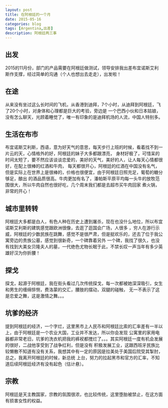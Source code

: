 ```yaml
---
layout: post
title: 在阿根廷的一个月
date: 2015-05-16
categories: blog
tags: [Argentina,出差]
description: 阿根廷两三事
---
```


## 出发

2015的11月份，部门的产品需要在阿根廷做测试，领导安排我出差布宜诺斯艾利斯作支撑，经过简单的沟通（个人也想出去走走），出发啦！


## 在途
从来没有坐过这么长时间的飞机，从香港到迪拜，7个小时，从迪拜到阿根廷，飞了20个小时，对身体和心理都是巨大的考验，旁边是
一个巴西小伙和日本姑娘，没有怎么聊天，光顾着睡觉了，唯一有印象的是迪拜机场的人流，中国人特别多。

## 生活在布市
布宜诺斯艾利斯，西语，意为好天气的意思，每天步行上班的时候，看着找不到一片云的天，心情格外的好，阿根廷的妹子大多都跟漂亮，
身材好极了，可惜呆的时间太短了，要不然应该谈谈恋爱的，美好的天气，美好的人，让人每天心情都很好，在配上很棒的红酒和牛肉，
每天都很开心，阿根廷的红酒在中国没有名气，但是实际上在世界上是很棒的，价格也很便宜，由于阿根廷日照充足，葡萄的糖分够足，酿出
的酒品质很高。牛肉更加有名了，潘帕斯平原平均每一头牛的放牧范围很大，所以牛肉自然也很好吃，几个周末我们都是去超市买牛肉回家
煮火锅，非常的开心！

## 城市里转转
阿根廷大多都是白人，有色人种在历史上遭到屠杀，现在也没什么地位，所以布宜诺斯艾利斯的建筑感觉跟欧洲很像，去逛了逛国会广场，人很多
，穷人在游行示威，阿根廷的少数民族在跳舞，感觉不是很严肃，但是挺欢乐的，还去了位于我公寓旁边的贵族公墓，感觉到很新奇，一个碑靠着另外
一个碑，我找了很久，也没有找到大美女贝隆夫人的墓，一代绝色尤物长眠于此，不禁长叹一声当年有多少英雄好汉为你折腰！

## 探戈
探戈，起源于阿根廷，我在街头看过几次传统探戈，每一次都被她深深吸引，女生和男生的缠绵悱恻，费洛蒙的交汇，腰肢的摆动，双腿的碰触，
无一不表示了这是恋爱之舞，这是激情之舞。。。

## 坑爹的经济
提到阿根廷的经济，一个字烂，这里黑市上人民币和阿根廷比索的汇率差有一半以上，由于阿根廷是一个农业大国，工业并不发达，所以你会发现
公寓里的家用电器都非常老旧，坑爹的洗衣机把我的裤衩都搅烂了。。。其实阿根廷一度有机会发展的很好，二战他享受到了战争红利，但是没有
积极发展工业，这跟西班牙民族比较懒散不知道有没有关系，我想其中有一定的原因是拉美处于美国后院受其掣肘，总之，我离开阿根廷的时候，新总统
上台，努力的拉起黑市和官方的汇率，不知道后续阿根廷经济有没有起色（估计悬）。

## 宗教
阿根廷是天主教国家，宗教的氛围很浓，也比较传统，这里堕胎被禁止，在这方面有损害女性的权益。





